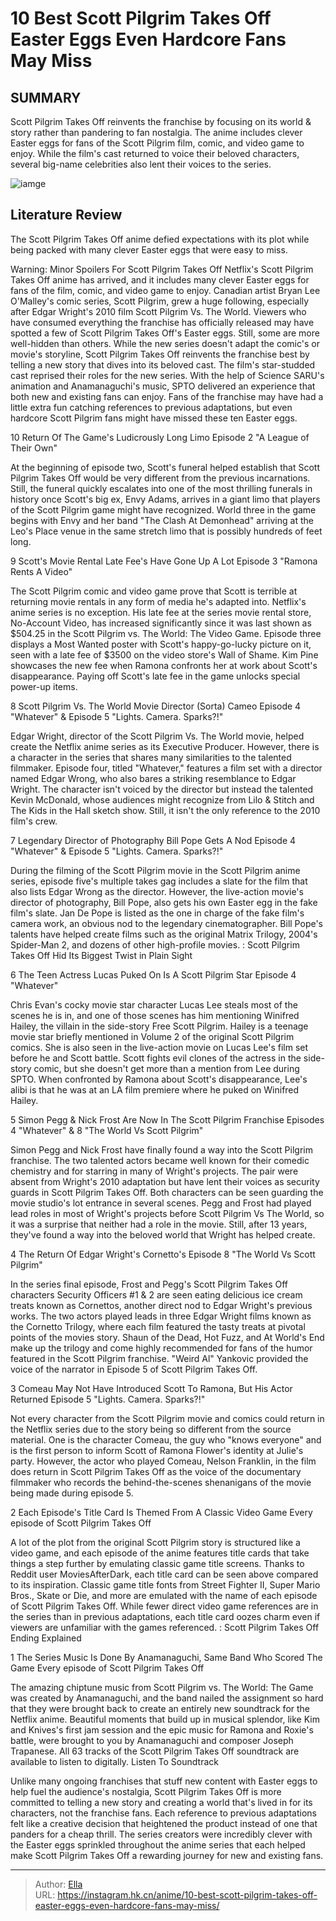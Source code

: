 # 10 Best Scott Pilgrim Takes Off Easter Eggs Even Hardcore Fans May Miss


## SUMMARY 


 Scott Pilgrim Takes Off reinvents the franchise by focusing on its world &amp; story rather than pandering to fan nostalgia. 
 The anime includes clever Easter eggs for fans of the Scott Pilgrim film, comic, and video game to enjoy. 
 While the film&#39;s cast returned to voice their beloved characters, several big-name celebrities also lent their voices to the series. 

![iamge](https://static1.srcdn.com/wordpress/wp-content/uploads/2023/11/happyscott.jpg)

## Literature Review

The Scott Pilgrim Takes Off anime defied expectations with its plot while being packed with many clever Easter eggs that were easy to miss.




Warning: Minor Spoilers For Scott Pilgrim Takes Off
Netflix&#39;s Scott Pilgrim Takes Off anime has arrived, and it includes many clever Easter eggs for fans of the film, comic, and video game to enjoy. Canadian artist Bryan Lee O&#39;Malley&#39;s comic series, Scott Pilgrim, grew a huge following, especially after Edgar Wright&#39;s 2010 film Scott Pilgrim Vs. The World. Viewers who have consumed everything the franchise has officially released may have spotted a few of Scott Pilgrim Takes Off&#39;s Easter eggs. Still, some are more well-hidden than others.
While the new series doesn&#39;t adapt the comic&#39;s or movie&#39;s storyline, Scott Pilgrim Takes Off reinvents the franchise best by telling a new story that dives into its beloved cast. The film&#39;s star-studded cast reprised their roles for the new series. With the help of Science SARU&#39;s animation and Anamanaguchi&#39;s music, SPTO delivered an experience that both new and existing fans can enjoy. Fans of the franchise may have had a little extra fun catching references to previous adaptations, but even hardcore Scott Pilgrim fans might have missed these ten Easter eggs.









 








 10  Return Of The Game&#39;s Ludicrously Long Limo 
Episode 2 &#34;A League of Their Own&#34;
        

At the beginning of episode two, Scott&#39;s funeral helped establish that Scott Pilgrim Takes Off would be very different from the previous incarnations. Still, the funeral quickly escalates into one of the most thrilling funerals in history once Scott&#39;s big ex, Envy Adams, arrives in a giant limo that players of the Scott Pilgrim game might have recognized. World three in the game begins with Envy and her band &#34;The Clash At Demonhead&#34; arriving at the Leo&#39;s Place venue in the same stretch limo that is possibly hundreds of feet long.





 9  Scott&#39;s Movie Rental Late Fee&#39;s Have Gone Up A Lot 
Episode 3 &#34;Ramona Rents A Video&#34;
        

The Scott Pilgrim comic and video game prove that Scott is terrible at returning movie rentals in any form of media he&#39;s adapted into. Netflix&#39;s anime series is no exception. His late fee at the series movie rental store, No-Account Video, has increased significantly since it was last shown as $504.25 in the Scott Pilgrim vs. The World: The Video Game. Episode three displays a Most Wanted poster with Scott&#39;s happy-go-lucky picture on it, seen with a late fee of $3500 on the video store&#39;s Wall of Shame. Kim Pine showcases the new fee when Ramona confronts her at work about Scott&#39;s disappearance.
Paying off Scott&#39;s late fee in the game unlocks special power-up items. 






 8  Scott Pilgrim Vs. The World Movie Director (Sorta) Cameo 
Episode 4 &#34;Whatever&#34; &amp; Episode 5 &#34;Lights. Camera. Sparks?!&#34;
        

Edgar Wright, director of the Scott Pilgrim Vs. The World movie, helped create the Netflix anime series as its Executive Producer. However, there is a character in the series that shares many similarities to the talented filmmaker. Episode four, titled &#34;Whatever,&#34; features a film set with a director named Edgar Wrong, who also bares a striking resemblance to Edgar Wright. The character isn&#39;t voiced by the director but instead the talented Kevin McDonald, whose audiences might recognize from Lilo &amp; Stitch and The Kids in the Hall sketch show. Still, it isn&#39;t the only reference to the 2010 film&#39;s crew.





 7  Legendary Director of Photography Bill Pope Gets A Nod 
Episode 4 &#34;Whatever&#34; &amp; Episode 5 &#34;Lights. Camera. Sparks?!&#34;
        

During the filming of the Scott Pilgrim movie in the Scott Pilgrim anime series, episode five&#39;s multiple takes gag includes a slate for the film that also lists Edgar Wrong as the director. However, the live-action movie&#39;s director of photography, Bill Pope, also gets his own Easter egg in the fake film&#39;s slate. Jan De Pope is listed as the one in charge of the fake film&#39;s camera work, an obvious nod to the legendary cinematographer. Bill Pope&#39;s talents have helped create films such as the original Matrix Trilogy, 2004&#39;s Spider-Man 2, and dozens of other high-profile movies.
 : Scott Pilgrim Takes Off Hid Its Biggest Twist in Plain Sight





 6  The Teen Actress Lucas Puked On Is A Scott Pilgrim Star 
Episode 4 &#34;Whatever&#34;
        

Chris Evan&#39;s cocky movie star character Lucas Lee steals most of the scenes he is in, and one of those scenes has him mentioning Winifred Hailey, the villain in the side-story Free Scott Pilgrim. Hailey is a teenage movie star briefly mentioned in Volume 2 of the original Scott Pilgrim comics. She is also seen in the live-action movie on Lucas Lee&#39;s film set before he and Scott battle. Scott fights evil clones of the actress in the side-story comic, but she doesn&#39;t get more than a mention from Lee during SPTO. When confronted by Ramona about Scott&#39;s disappearance, Lee&#39;s alibi is that he was at an LA film premiere where he puked on Winifred Hailey.





 5  Simon Pegg &amp; Nick Frost Are Now In The Scott Pilgrim Franchise 
Episodes 4 &#34;Whatever&#34; &amp; 8 &#34;The World Vs Scott Pilgrim&#34;
        

Simon Pegg and Nick Frost have finally found a way into the Scott Pilgrim franchise. The two talented actors became well known for their comedic chemistry and for starring in many of Wright&#39;s projects. The pair were absent from Wright&#39;s 2010 adaptation but have lent their voices as security guards in Scott Pilgrim Takes Off. Both characters can be seen guarding the movie studio&#39;s lot entrance in several scenes. Pegg and Frost had played lead roles in most of Wright&#39;s projects before Scott Pilgrim Vs The World, so it was a surprise that neither had a role in the movie. Still, after 13 years, they&#39;ve found a way into the beloved world that Wright has helped create.





 4  The Return Of Edgar Wright&#39;s Cornetto&#39;s 
Episode 8 &#34;The World Vs Scott Pilgrim&#34;
        

In the series final episode, Frost and Pegg&#39;s Scott Pilgrim Takes Off characters Security Officers #1 &amp; 2 are seen eating delicious ice cream treats known as Cornettos, another direct nod to Edgar Wright&#39;s previous works. The two actors played leads in three Edgar Wright films known as the Cornetto Trilogy, where each film featured the tasty treats at pivotal points of the movies story. Shaun of the Dead, Hot Fuzz, and At World&#39;s End make up the trilogy and come highly recommended for fans of the humor featured in the Scott Pilgrim franchise.
&#34;Weird Al&#34; Yankovic provided the voice of the narrator in Episode 5 of Scott Pilgrim Takes Off. 






 3  Comeau May Not Have Introduced Scott To Ramona, But His Actor Returned 
Episode 5 &#34;Lights. Camera. Sparks?!&#34;
        

Not every character from the Scott Pilgrim movie and comics could return in the Netflix series due to the story being so different from the source material. One is the character Comeau, the guy who &#34;knows everyone&#34; and is the first person to inform Scott of Ramona Flower&#39;s identity at Julie&#39;s party. However, the actor who played Comeau, Nelson Franklin, in the film does return in Scott Pilgrim Takes Off as the voice of the documentary filmmaker who records the behind-the-scenes shenanigans of the movie being made during episode 5.





 2  Each Episode&#39;s Title Card Is Themed From A Classic Video Game 
Every episode of Scott Pilgrim Takes Off


A lot of the plot from the original Scott Pilgrim story is structured like a video game, and each episode of the anime features title cards that take things a step further by emulating classic game title screens. Thanks to Reddit user MoviesAfterDark, each title card can be seen above compared to its inspiration. Classic game title fonts from Street Fighter II, Super Mario Bros., Skate or Die, and more are emulated with the name of each episode of Scott Pilgrim Takes Off. While fewer direct video game references are in the series than in previous adaptations, each title card oozes charm even if viewers are unfamiliar with the games referenced.
 : Scott Pilgrim Takes Off Ending Explained





 1  The Series Music Is Done By Anamanaguchi, Same Band Who Scored The Game 
Every episode of Scott Pilgrim Takes Off
        

The amazing chiptune music from Scott Pilgrim vs. The World: The Game was created by Anamanaguchi, and the band nailed the assignment so hard that they were brought back to create an entirely new soundtrack for the Netflix anime. Beautiful moments that build up in musical splendor, like Kim and Knives&#39;s first jam session and the epic music for Ramona and Roxie&#39;s battle, were brought to you by Anamanaguchi and composer Joseph Trapanese. All 63 tracks of the Scott Pilgrim Takes Off soundtrack are available to listen to digitally.
Listen To Soundtrack
        

Unlike many ongoing franchises that stuff new content with Easter eggs to help fuel the audience&#39;s nostalgia, Scott Pilgrim Takes Off is more committed to telling a new story and creating a world that&#39;s lived in for its characters, not the franchise fans. Each reference to previous adaptations felt like a creative decision that heightened the product instead of one that panders for a cheap thrill. The series creators were incredibly clever with the Easter eggs sprinkled throughout the anime series that each helped make Scott Pilgrim Takes Off a rewarding journey for new and existing fans.


---

> Author: [Ella](https://instagram.hk.cn/)  
> URL: https://instagram.hk.cn/anime/10-best-scott-pilgrim-takes-off-easter-eggs-even-hardcore-fans-may-miss/  


